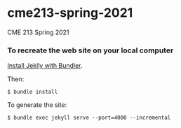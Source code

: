 # cme213-spring-2021
CME 213 Spring 2021

### To recreate the web site on your local computer

[Install Jeklly with Bundler](https://jekyllrb.com/tutorials/using-jekyll-with-bundler/).

Then:

```
$ bundle install
```

To generate the site:

```
$ bundle exec jekyll serve --port=4000 --incremental
```